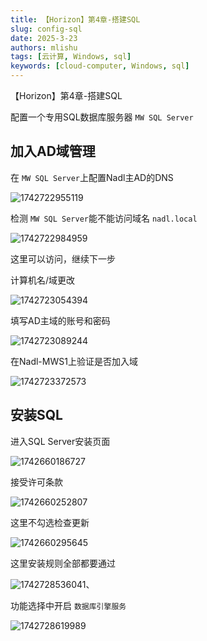 ```yaml
---
title: 【Horizon】第4章-搭建SQL
slug: config-sql
date: 2025-3-23
authors: mlishu
tags: [云计算, Windows, sql]
keywords: [cloud-computer, Windows, sql]
---
```

【Horizon】第4章-搭建SQL

<!-- truncate -->

配置一个专用SQL数据库服务器 `MW SQL Server`

## 加入AD域管理

在 `MW SQL Server`上配置Nadl主AD的DNS

![1742722955119](image/14-installDB/1742722955119.png)

检测 `MW SQL Server`能不能访问域名 `nadl.local`

![1742722984959](image/14-installDB/1742722984959.png)

这里可以访问，继续下一步

计算机名/域更改

![1742723054394](image/14-installDB/1742723054394.png)

填写AD主域的账号和密码

![1742723089244](image/14-installDB/1742723089244.png)

在Nadl-MWS1上验证是否加入域

![1742723372573](image/14-installDB/1742723372573.png)

## 安装SQL

进入SQL Server安装页面

![1742660186727](image/14-installDB/1742660186727.png)

接受许可条款

![1742660252807](image/14-installDB/1742660252807.png)

这里不勾选检查更新

![1742660295645](image/14-installDB/1742660295645.png)

这里安装规则全部都要通过

![1742728536041](image/14-installDB/1742728536041.png)、

功能选择中开启 `数据库引擎服务`

![1742728619989](image/14-installDB/1742728619989.png)
